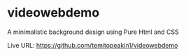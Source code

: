 # videowebdemo
 A minimalistic background design using  Pure Html and CSS

Live URL: https://github.com/temitopeakin1/videowebdemo
